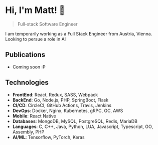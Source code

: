 # Hi, I'm Matt! 👋

>  Full-stack Software Engineer

I am temporarily working as a Full Stack Engineer from Austria, Vienna. Looking to persue a role in AI

## Publications
- Coming soon :P

##  Technologies
- **FrontEnd**: React, Redux, SASS, Webpack
- **BackEnd**: Go, Node.js, PHP, SpringBoot, Flask
- **CI/CD**: CircleCI, GitHub Actions, Travis, Jenkins
- **DevOps**: Docker, Nginx, Kubernetes, gRPC, GC, AWS 
- **Mobile**: React Native
- **Databases**: MongoDB, MySQL, PostgreSQL, Redis, MariaDB
- **Languages**: C, C++, Java, Python, LUA, Javascript, Typescript, GO, Assembly, PHP
- **AI/ML**: Tensorflow, PyTorch, Keras
